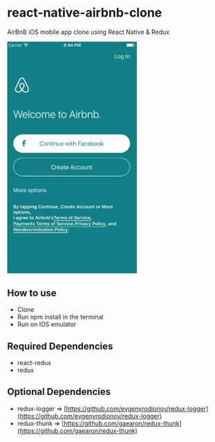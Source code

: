 # react-native-airbnb-clone
AirBnB iOS mobile app clone using React Native & Redux

<img src="./airbnbClone.png" width="300">

## How to use
- Clone
- Run npm install in the terminal
- Run on IOS emulator


## Required Dependencies
- react-redux
- redux

## Optional Dependencies
- redux-logger => [https://github.com/evgenyrodionov/redux-logger](https://github.com/evgenyrodionov/redux-logger)
- redux-thunk => [https://github.com/gaearon/redux-thunk](https://github.com/gaearon/redux-thunk)
